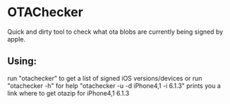# OTAChecker
Quick and dirty tool to check what ota blobs are currently being signed by apple.

## Using:
run "otachecker" to get a list of signed iOS versions/devices
or run "otachecker -h" for help
"otachecker -u -d iPhone4,1 -i 6.1.3" prints you a link where to get otazip for iPhone4,1 6.1.3
